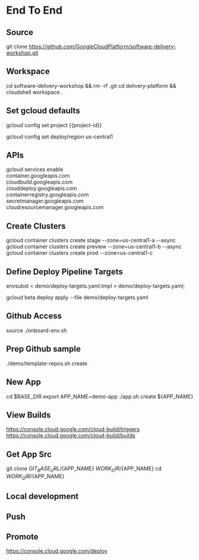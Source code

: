# End To End 



## Source

git clone https://github.com/GoogleCloudPlatform/software-delivery-workshop.git 


## Workspace

cd software-delivery-workshop && rm -rf .git
cd delivery-platform && cloudshell workspace .



## Set gcloud defaults

gcloud config set project {{project-id}}

gcloud config set deploy/region us-central1

## APIs

gcloud services enable \
    container.googleapis.com \
    cloudbuild.googleapis.com \
    clouddeploy.googleapis.com \
    containerregistry.googleapis.com \
    secretmanager.googleapis.com \
    cloudresourcemanager.googleapis.com 



## Create Clusters

gcloud container clusters create stage --zone=us-central1-a  --async
gcloud container clusters create preview --zone=us-central1-b  --async
gcloud container clusters create prod --zone=us-central1-c


## Define Deploy Pipeline Targets

envsubst < demo/deploy-targets.yaml.tmpl > demo/deploy-targets.yaml;

gcloud beta deploy apply --file demo/deploy-targets.yaml

## Github Access

source ./onboard-env.sh


## Prep Github sample

./demo/template-repos.sh create



## New App

cd $BASE_DIR
export APP_NAME=demo-app
./app.sh create ${APP_NAME}

## View Builds

https://console.cloud.google.com/cloud-build/triggers
https://console.cloud.google.com/cloud-build/builds

## Get App Src

git clone ${GIT_BASE_URL}/${APP_NAME} ${WORK_DIR}/${APP_NAME}
cd ${WORK_DIR}/${APP_NAME}


## Local development


## Push


## Promote
https://console.cloud.google.com/deploy